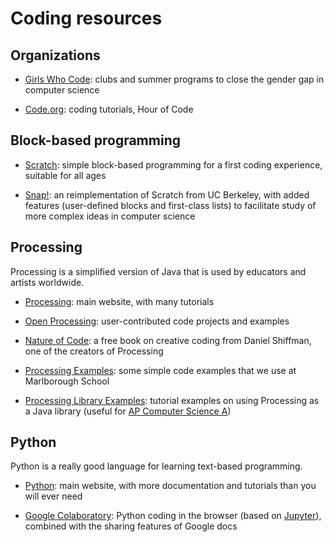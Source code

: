 # Coding resources 

## Organizations

- [Girls Who Code](https://girlswhocode.com/): clubs and summer programs to
  close the gender gap in computer science

- [Code.org](https://code.org/): coding tutorials, Hour of Code

## Block-based programming

- [Scratch](https://scratch.mit.edu/): simple block-based programming for a
  first coding experience, suitable for all ages

- [Snap!](https://snap.berkeley.edu/): an reimplementation of Scratch from UC Berkeley, with
added features (user-defined blocks and first-class lists) to facilitate study of more
complex ideas in computer science


## Processing

Processing is a simplified version of Java that is used by educators and
artists worldwide.

- [Processing](https://processing.org): main website, with many tutorials

- [Open Processing](https://www.openprocessing.org/): user-contributed code projects and examples

- [Nature of Code](https://natureofcode.com/): a free book on creative coding
from Daniel Shiffman, one of the creators of Processing

- [Processing Examples](https://dkessner.github.io/ProcessingExamples/): some simple code examples
that we use at Marlborough School

- [Processing Library Examples](https://dkessner.github.io/ProcessingLibraryExamples/): 
tutorial examples on using Processing as a Java library (useful for 
[AP Computer Science A](https://en.wikipedia.org/wiki/AP_Computer_Science_A))



## Python

Python is a really good language for learning text-based programming.

- [Python](https://www.python.org/): main website, with more documentation and
  tutorials than you will ever need

- [Google Colaboratory](https://colab.research.google.com/): Python coding in
  the browser (based on [Jupyter](https://jupyter.org/)), combined with the
  sharing features of Google docs




